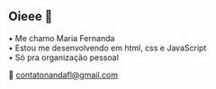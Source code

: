 ## Oieee 👋

<div>• Me chamo Maria Fernanda </div>
<div>• Estou me desenvolvendo em html, css e JavaScript</div>
<div>• Só pra organização pessoal </div>

💌 contatonandafl@gmail.com



